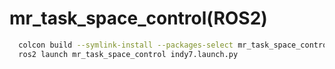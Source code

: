 # mr_task_space_control(ROS2)
```bash
  colcon build --symlink-install --packages-select mr_task_space_control
  ros2 launch mr_task_space_control indy7.launch.py
```

